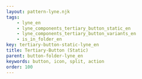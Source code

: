 ```yaml
---
layout: pattern-lyne.njk
tags: 
    - lyne_en
    - lyne_components_tertiary_button_static_en
    - lyne_components_tertiary_button_variants_en
    - is_in_folder_en
key: tertiary-button-static-lyne_en
title: Tertiary-Button (Static)
parent: button-folder-lyne_en
keywords: button, icon, split, action
order: 100
---
```

